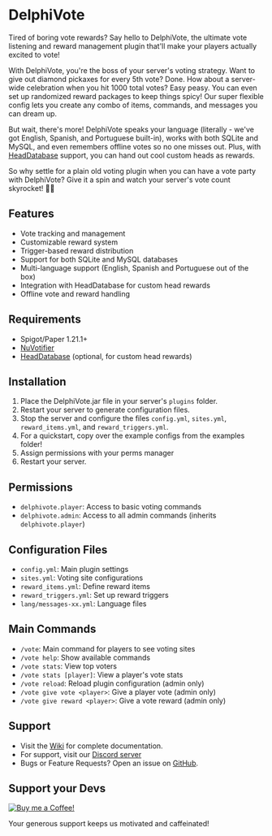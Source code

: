 # DelphiVote

Tired of boring vote rewards? Say hello to DelphiVote, the ultimate vote listening and reward management plugin that'll make your players actually excited to vote!

With DelphiVote, you're the boss of your server's voting strategy. Want to give out diamond pickaxes for every 5th vote? Done. How about a server-wide celebration when you hit 1000 total votes? Easy peasy. You can even set up randomized reward packages to keep things spicy! Our super flexible config lets you create any combo of items, commands, and messages you can dream up.

But wait, there's more! DelphiVote speaks your language (literally - we've got English, Spanish, and Portuguese built-in), works with both SQLite and MySQL, and even remembers offline votes so no one misses out. Plus, with [HeadDatabase](https://www.spigotmc.org/resources/head-database.14280/) support, you can hand out cool custom heads as rewards.

So why settle for a plain old voting plugin when you can have a vote party with DelphiVote? Give it a spin and watch your server's vote count skyrocket! 🚀🎉

## Features

- Vote tracking and management
- Customizable reward system
- Trigger-based reward distribution
- Support for both SQLite and MySQL databases
- Multi-language support (English, Spanish and Portuguese out of the box)
- Integration with HeadDatabase for custom head rewards
- Offline vote and reward handling

## Requirements

- Spigot/Paper 1.21.1+
- [NuVotifier](https://github.com/NuVotifier/NuVotifier)
- [HeadDatabase](https://www.spigotmc.org/resources/head-database.14280/) (optional, for custom head rewards)

## Installation

1. Place the DelphiVote.jar file in your server's `plugins` folder.
2. Restart your server to generate configuration files.
3. Stop the server and configure the files `config.yml`, `sites.yml`, `reward_items.yml`, and `reward_triggers.yml`.
4. For a quickstart, copy over the example configs from the examples folder!
5. Assign permissions with your perms manager
6. Restart your server.

## Permissions

- `delphivote.player`: Access to basic voting commands
- `delphivote.admin`: Access to all admin commands (inherits `delphivote.player`)

## Configuration Files

- `config.yml`: Main plugin settings
- `sites.yml`: Voting site configurations
- `reward_items.yml`: Define reward items
- `reward_triggers.yml`: Set up reward triggers
- `lang/messages-xx.yml`: Language files

## Main Commands

- `/vote`: Main command for players to see voting sites
- `/vote help`: Show available commands
- `/vote stats`: View top voters
- `/vote stats [player]`: View a player's vote stats
- `/vote reload`: Reload plugin configuration (admin only)
- `/vote give vote <player>`: Give a player vote (admin only)
- `/vote give reward <player>`: Give a vote reward (admin only)


## Support

- Visit the [Wiki](https://github.com/obzidi4n/delphivote/wiki/DelphiVote) for complete documentation.
- For support, visit our [Discord server](https://discord.gg/2BbV34jUDT)
- Bugs or Feature Requests? Open an issue on [GitHub](https://github.com/obzidi4n/delphivote).

## Support your Devs

[![Buy me a Coffee!](https://cdn.buymeacoffee.com/buttons/v2/default-yellow.png 'Buy me a Coffee!')](https://www.buymeacoffee.com/obzidi4n)

Your generous support keeps us motivated and caffeinated!